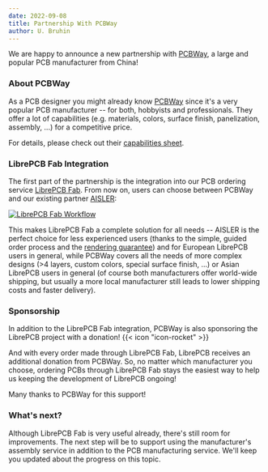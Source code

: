 ```yaml
---
date: 2022-09-08
title: Partnership With PCBWay
author: U. Bruhin
---
```


We are happy to announce a new partnership with
[PCBWay](https://www.pcbway.com), a large and popular PCB manufacturer from
China!

### About PCBWay

As a PCB designer you might already know [PCBWay](https://www.pcbway.com)
since it's a very popular PCB manufacturer -- for both, hobbyists and
professionals. They offer a lot of capabilities (e.g. materials, colors,
surface finish, panelization, assembly, ...) for a competitive price.

For details, please check out their
[capabilities sheet](https://www.pcbway.com/capabilities.html).

### LibrePCB Fab Integration

The first part of the partnership is the integration into our PCB ordering
service [LibrePCB Fab](https://fab.librepcb.org). From now on, users can
choose between PCBWay and our existing partner [AISLER](https://aisler.net):

[![LibrePCB Fab Workflow](/img/fab_pcbway.gif)](/img/fab_pcbway.gif)

This makes LibrePCB Fab a complete solution for all needs -- AISLER is the
perfect choice for less experienced users (thanks to the simple, guided order
process and the
[rendering guarantee](https://aisler.community/t/the-rendering-guarantee/55))
and for European LibrePCB users in general, while PCBWay covers all the needs
of more complex designs (>4 layers, custom colors, special surface finish, ...)
or Asian LibrePCB users in general (of course both manufacturers offer
world-wide shipping, but usually a more local manufacturer still leads to
lower shipping costs and faster delivery).

### Sponsorship

In addition to the LibrePCB Fab integration, PCBWay is also sponsoring the
LibrePCB project with a donation! {{< icon "icon-rocket" >}}

And with every order made through LibrePCB Fab, LibrePCB receives an additional
donation from PCBWay. So, no matter which manufacturer you choose, ordering
PCBs through LibrePCB Fab stays the easiest way to help us keeping the
development of LibrePCB ongoing!

Many thanks to PCBWay for this support!

### What's next?

Although LibrePCB Fab is very useful already, there's still room for
improvements. The next step will be to support using the manufacturer's
assembly service in addition to the PCB manufacturing service. We'll keep
you updated about the progress on this topic.
